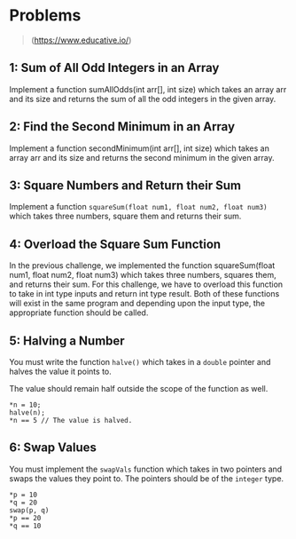 # Problems 

> (https://www.educative.io/)



## 1: Sum of All Odd Integers in an Array

Implement a function sumAllOdds(int arr[], int size) which takes an array arr and its size and returns the sum of all the odd integers in the given array.

## 2: Find the Second Minimum in an Array

Implement a function secondMinimum(int arr[], int size) which takes an array arr and its size and returns the second minimum in the given array.

## 3: Square Numbers and Return their Sum

Implement a function `squareSum(float num1, float num2, float num3)` which takes three numbers, square them and returns their sum.

## 4: Overload the Square Sum Function

In the previous challenge, we implemented the function squareSum(float num1, float num2, float num3) which takes three numbers, squares them, and returns their sum. For this challenge, we have to overload this function to take in int type inputs and return int type result. Both of these functions will exist in the same program and depending upon the input type, the appropriate function should be called.

## 5: Halving a Number

You must write the function `halve()` which takes in a `double` pointer and halves the value it points to.

The value should remain half outside the scope of the function as well.

```
*n = 10;
halve(n);
*n == 5 // The value is halved.
```

## 6: Swap Values

You must implement the `swapVals` function which takes in two pointers and swaps the values they point to. The pointers should be of the `integer` type.

```
*p = 10
*q = 20
swap(p, q)
*p == 20
*q == 10
```